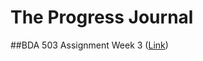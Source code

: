 # The Progress Journal

##BDA 503 Assignment Week 3 
([Link](https://mef-bda503.github.io/pj18-gokceezeroglu/week3.html))
